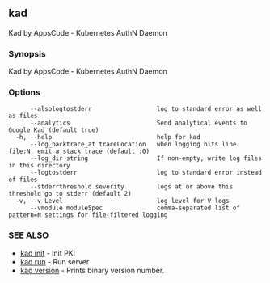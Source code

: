 ## kad

Kad by AppsCode - Kubernetes AuthN Daemon

### Synopsis


Kad by AppsCode - Kubernetes AuthN Daemon

### Options

```
      --alsologtostderr                  log to standard error as well as files
      --analytics                        Send analytical events to Google Kad (default true)
  -h, --help                             help for kad
      --log_backtrace_at traceLocation   when logging hits line file:N, emit a stack trace (default :0)
      --log_dir string                   If non-empty, write log files in this directory
      --logtostderr                      log to standard error instead of files
      --stderrthreshold severity         logs at or above this threshold go to stderr (default 2)
  -v, --v Level                          log level for V logs
      --vmodule moduleSpec               comma-separated list of pattern=N settings for file-filtered logging
```

### SEE ALSO
* [kad init](kad_init.md)	 - Init PKI
* [kad run](kad_run.md)	 - Run server
* [kad version](kad_version.md)	 - Prints binary version number.

